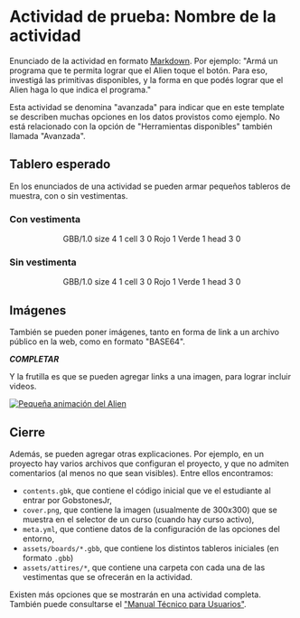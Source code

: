 # Actividad de prueba: Nombre de la actividad

Enunciado de la actividad en formato [Markdown][Markdown]. 
Por ejemplo: "Armá un programa que te permita lograr que el Alien toque el botón.
Para eso, investigá las primitivas disponibles, y la forma en que podés lograr que el Alien haga lo que indica el programa."

Esta actividad se denomina "avanzada" para indicar que en este template se describen muchas opciones en los datos provistos como ejemplo. No está relacionado con la opción de "Herramientas disponibles" también llamada "Avanzada".

## Tablero esperado

En los enunciados de una actividad se pueden armar pequeños tableros de muestra, con o sin vestimentas.

### Con vestimenta
<center>
  <gs-board attire-src="Alien">
    GBB/1.0
    size 4 1
    cell 3 0 Rojo 1 Verde 1
    head 3 0
  </gs-board>
</center>

### Sin vestimenta
<center>
  <gs-board>
    GBB/1.0
    size 4 1
    cell 3 0 Rojo 1 Verde 1
    head 3 0
  </gs-board>
</center>

## Imágenes

También se pueden poner imágenes, tanto en forma de link a un archivo público en la web, como en formato "BASE64".

**_COMPLETAR_**

Y la frutilla es que se pueden agregar links a una imagen, para lograr incluir videos.

[![Pequeña animación del Alien](https://i9.ytimg.com/vi/bSXgkhdRHLc/mq2.jpg?sqp=CJzZ7IsG&rs=AOn4CLBof0ZZcNOyCfVW6-dpdY3jkqvcCg)](https://youtu.be/bSXgkhdRHLc "Alien Animado")

## Cierre

Además, se pueden agregar otras explicaciones. Por ejemplo, en un proyecto hay varios archivos que configuran el proyecto, y que no admiten comentarios (al menos no que sean visibles). Entre ellos encontramos:
  * `contents.gbk`, que contiene el código inicial que ve el estudiante al entrar por GobstonesJr,
  * `cover.png`, que contiene la imagen (usualmente de 300x300) que se muestra en el selector de un curso (cuando hay curso activo),
  * `meta.yml`, que contiene datos de la configuración de las opciones del entorno,
  * `assets/boards/*.gbb`, que contiene los distintos tableros iniciales (en formato `.gbb`)
  * `assets/attires/*`, que contiene una carpeta con cada una de las vestimentas que se ofrecerán en la actividad.

Existen más opciones que se mostrarán en una actividad completa.
También puede consultarse el ["Manual Técnico para Usuarios"][ManualUsuarios].

[ManualUsuarios]: https://github.com/gobstones/gobstones-web/wiki/Manual-t%C3%A9cnico-para-usuarios
[Markdown]: https://guides.github.com/pdfs/markdown-cheatsheet-online.pdf
